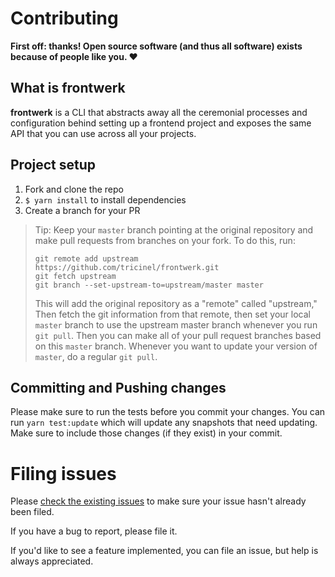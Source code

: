 # Contributing

**First off: thanks! Open source software (and thus all software) exists because
of people like you. ❤️**

## What is frontwerk

**frontwerk** is a CLI that abstracts away all the ceremonial processes and
configuration behind setting up a frontend project and exposes the same API that
you can use across all your projects.

## Project setup

1. Fork and clone the repo
2. `$ yarn install` to install dependencies
3. Create a branch for your PR

> Tip: Keep your `master` branch pointing at the original repository and make
> pull requests from branches on your fork. To do this, run:
>
> ```
> git remote add upstream https://github.com/tricinel/frontwerk.git
> git fetch upstream
> git branch --set-upstream-to=upstream/master master
> ```
>
> This will add the original repository as a "remote" called "upstream," Then
> fetch the git information from that remote, then set your local `master`
> branch to use the upstream master branch whenever you run `git pull`. Then you
> can make all of your pull request branches based on this `master` branch.
> Whenever you want to update your version of `master`, do a regular `git pull`.

## Committing and Pushing changes

Please make sure to run the tests before you commit your changes. You can run
`yarn test:update` which will update any snapshots that need updating. Make sure
to include those changes (if they exist) in your commit.

# Filing issues

Please [check the existing issues][issues] to make sure your issue hasn't
already been filed.

If you have a bug to report, please file it.

If you'd like to see a feature implemented, you can file an issue, but help is
always appreciated.

[issues]: https://github.com/tricinel/frontwerk/issues
